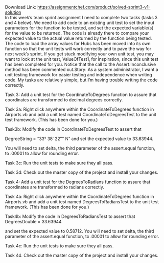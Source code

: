 Download Link: https://assignmentchef.com/product/solved-sprint3-v1-solution
<br>
In this week’s team sprint assignment I need to complete two tasks (tasks 3 and 4 below). We need to add code to an existing unit test to set the input parameters for the function to be tested, and set the expected variable(s) for the value to be returned. The code is already there to compare your expected value to the actual value returned by the function being tested. The code to load the array values for Hubs has been moved into its own function so that the unit tests will work correctly and to pave the way for next week’s sprint. If you get stuck modifying your own unit test, you may want to look at the unit test, ValueOfTest1, for inspiration, since this unit test has been completed for you. Notice that the call to the Assert.Inconclusive method has been commented out.Story: As a system administrator, I want a unit testing framework for easier testing and independence when writing code. My tasks are relatively simple, but I’m having trouble writing the code correctly.

Task 3:          Add a unit test for the CoordinateToDegrees function to assure that coordinates are transformed to decimal degrees correctly.

Task 3a:         Right click anywhere within the CoordinateToDegrees function in Airports.vb and add a unit test named CoordinateToDegreesTest to the unit test framework. (This has been done for you.)

Task3b: Modify the code in CoordinateToDegreesTest to assert that

DegreeString =  “33° 38′ 22″” N” and set the expected value to 33.63944.

You will need to set delta, the third parameter of the assert.equal function, to .00001 to allow for rounding error.

Task 3c: Run the unit tests to make sure they all pass.

Task 3d:         Check out the master copy of the project and install your changes.




Task 4:          Add a unit test for the DegreesToRadians function to assure that coordinates are transformed to radians correctly.

Task 4a:         Right click anywhere within the CoordinateToDegrees function in Airports.vb and add a unit test named DegreesToRadiansTest to the unit test framework. (This has been done for you.)

Task4b: Modify the code in DegreesToRadiansTest to assert that DegreesDouble = 33.63944

and set the expected value to 0.58712. You will need to set delta, the third parameter of the assert.equal function, to .00001 to allow for rounding error.

Task 4c: Run the unit tests to make sure they all pass.

Task 4d:         Check out the master copy of the project and install your changes.
